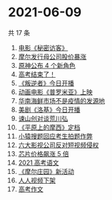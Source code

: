 # 2021-06-09

共 17 条

<!-- BEGIN -->
<!-- 最后更新时间 Wed Jun 09 2021 14:17:21 GMT+0800 (China Standard Time) -->

1. [电影《秘密访客》](https://www.zhihu.com/search?q=秘密访客)
2. [摩尔发行母公司股价暴涨](https://www.zhihu.com/search?q=摩尔庄园)
3. [原神公布 4 个新角色](https://www.zhihu.com/search?q=原神)
4. [高考结束了！](https://www.zhihu.com/search?q=高考结束)
5. [《叛逆者》今日开播](https://www.zhihu.com/search?q=叛逆者)
6. [动画电影《普罗米亚》上映](https://www.zhihu.com/search?q=普罗米亚)
7. [华南海鲜市场不是疫情的发源地](https://www.zhihu.com/search?q=华南海鲜市场)
8. [美剧《洛基》今日开播](https://www.zhihu.com/search?q=洛基)
9. [谏山创对谈荒川弘](https://www.zhihu.com/search?q=谏山创)
10. [《平原上的摩西》定档](https://www.zhihu.com/search?q=平原上的摩西)
11. [小猿搜题回应考生拍题作弊](https://www.zhihu.com/search?q=小猿搜题)
12. [六大影视公司反对短视频侵权](https://www.zhihu.com/search?q=短视频侵权)
13. [芯片价格飙涨 5 倍](https://www.zhihu.com/search?q=芯片)
14. [2021 高考语文](https://www.zhihu.com/search?q=高考语文)
15. [《摩尔庄园》新活动](https://www.zhihu.com/search?q=摩尔庄园)
16. [人人视频下架](https://www.zhihu.com/search?q=人人视频)
17. [高考作文](https://www.zhihu.com/search?q=高考作文)

<!-- END -->

